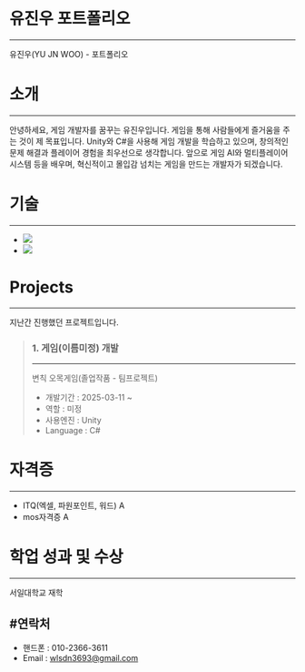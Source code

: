 # 유진우 포트폴리오
---
유진우(YU JN WOO) - 포트폴리오
# 소개
---
안녕하세요, 게임 개발자를 꿈꾸는 유진우입니다.
게임을 통해 사람들에게 즐거움을 주는 것이 제 목표입니다. Unity와 C#을 사용해 게임 개발을 학습하고 있으며, 창의적인 문제 해결과 플레이어 경험을 최우선으로 생각합니다. 앞으로 게임 AI와 멀티플레이어 시스템 등을 배우며, 혁신적이고 몰입감 넘치는 게임을 만드는 개발자가 되겠습니다.

# 기술
---
+ <a href="https://github.com/JIN-YOO-YU/Study-Note"> <img src="https://img.shields.io/badge/unity-%23000000.svg?style=for-the-badge&logo=unity&logoColor=white"/></a>
+ <img src="https://img.shields.io/badge/c%23-%23239120.svg?style=for-the-badge&logo=c-sharp&logoColor=white"/>


# Projects
---
지난간 진행했던 프로젝트입니다.

> ### 1. 게임(이름미정) 개발
> ---
> 변칙 오목게임(졸업작품 - 팀프로젝트)
> + 개발기간 : 2025-03-11 ~
> + 역할 : 미정
> + 사용엔진 : Unity
> + Language : C#


# 자격증
---
+ ITQ(엑셀, 파원포인트, 워드) A
+ mos자격증 A


# 학업 성과 및 수상
---
서일대학교 재학


#연락처
---
+ 핸드폰 : 010-2366-3611
+ Email : wlsdn3693@gmail.com
